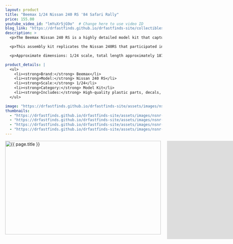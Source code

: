 ```yaml
---
layout: product
title: "Beemax 1/24 Nissan 240 RS '84 Safari Rally"
price: 155.00
youtube_video_id: "lmYuXr5jG9o"  # Change here to use video ID
blog_link: "https://drfastfinds.github.io/drfastfinds-site/collectibles/model%20kits/beemax/nissan/240%20rs/2024/09/25/beemax-nissan-240-rs.html"
description: >
  <p>The Beemax Nissan 240 RS is a highly detailed model kit that captures the essence of this iconic rally car, which debuted in 1983 and competed in the 1984 Safari Rally. Known for its performance and success in motorsport, this model is a must-have for enthusiasts and collectors alike.</p>

  <p>This assembly kit replicates the Nissan 240RS that participated in the 1984 Safari Rally, featuring unique details such as large over fenders, animal guards, and auxiliary lights. The interior also includes competition-specific details like a roll cage, providing a rewarding building experience and allowing you to recreate one of Nissan's legendary vehicles.</p>

  <p>Approximate dimensions: 1/24 scale, total length approximately 187mm.</p>

product_details: |
  <ul>
    <li><strong>Brand:</strong> Beemax</li>
    <li><strong>Model:</strong> Nissan 240 RS</li>
    <li><strong>Scale:</strong> 1/24</li>
    <li><strong>Category:</strong> Model Kit</li>
    <li><strong>Includes:</strong> High-quality plastic parts, decals, and detailed instructions for assembly</li>
  </ul>

image: "https://drfastfinds.github.io/drfastfinds-site/assets/images/nsnr.png"
thumbnails:
  - "https://drfastfinds.github.io/drfastfinds-site/assets/images/nsnr-1.png"
  - "https://drfastfinds.github.io/drfastfinds-site/assets/images/nsnr-2.png"
  - "https://drfastfinds.github.io/drfastfinds-site/assets/images/nsnr-3.png"
  - "https://drfastfinds.github.io/drfastfinds-site/assets/images/nsnr-4.png"
---
```


<div class="product-detail">
    <div class="product-image-box">
        <img class="main-image" src="{{ page.image }}" alt="{{ page.title }}">
    </div>
<div class="youtube-video">
    <iframe width="560" height="315" src="https://www.youtube.com/embed/lmYuXr5jG9o" frameborder="0" allowfullscreen></iframe>
</div>
    <div class="product-text">
        <p>{{ page.description }}</p>
        <p><strong>Price:</strong> ${{ page.price }}</p>
        <a href="{{ site.baseurl }}/order" class="buy-now">Order Now</a>

        <!-- Insert Product Details Here -->
        <div class="product-details">
          {{ page.product_details | markdownify }}
        </div>
    </div>
</div>

<div class="thumbnail-carousel">
    {% for thumbnail in page.thumbnails %}
    <img class="thumbnail" src="{{ thumbnail }}" alt="Thumbnail of {{ page.title }}">
    {% endfor %}
</div>

<div style="text-align: center;">
    <p>Read more about the Beemax Nissan 240 RS on our blog: 
        <a href="{{ page.blog_link }}" target="_blank">Beemax Nissan 240 RS</a>
    </p>
</div>

<style>
.product-detail {
    display: flex;
    align-items: flex-start;
    gap: 20px;
    margin-bottom: 20px;
}

.product-image-box {
    flex-shrink: 0;
    width: 500px; 
    height: 300px; 
    overflow: hidden; 
}

.main-image {
    width: 100%; 
    height: 100%; 
    object-fit: contain; 
    display: block;
}

.youtube-video {
    flex-shrink: 0; 
}

.product-text {
    max-width: 400px;
    flex-grow: 1;
}

.thumbnail-carousel {
    margin-top: 20px;
    display: flex;
    flex-wrap: wrap; 
    gap: 10px;
    justify-content: flex-start;
}

.thumbnail {
    max-width: 80px;
    cursor: pointer;
    border: 1px solid #ddd;
    border-radius: 4px;
}

.buy-now {
    display: inline-block;
    padding: 10px 20px;
    margin-top: 10px;
    background-color: #007bff;
    color: #fff;
    text-decoration: none;
    border-radius: 5px;
    font-weight: bold;
    text-align: center;
}

.buy-now:hover {
    background-color: #0056b3;
}
</style>

<script>
document.addEventListener('DOMContentLoaded', function() {
    const mainImage = document.querySelector('.main-image');
    const thumbnails = document.querySelectorAll('.thumbnail');

    thumbnails.forEach(thumbnail => {
        thumbnail.addEventListener('click', function() {
            mainImage.src = this.src;
        });
    });
});
</script>
